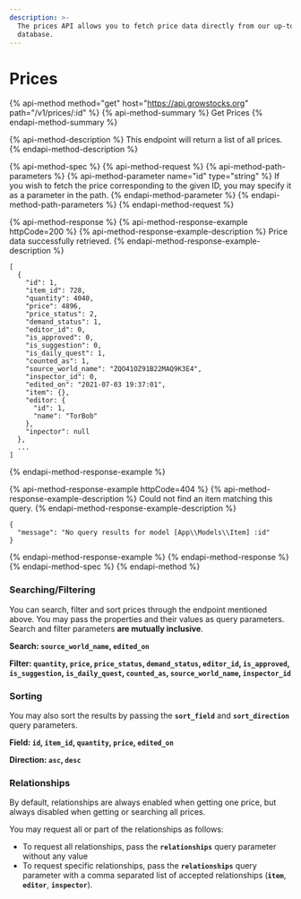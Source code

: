 ```yaml
---
description: >-
  The prices API allows you to fetch price data directly from our up-to-date
  database.
---
```


# Prices

{% api-method method="get" host="https://api.growstocks.org" path="/v1/prices/:id" %}
{% api-method-summary %}
Get Prices
{% endapi-method-summary %}

{% api-method-description %}
This endpoint will return a list of all prices.
{% endapi-method-description %}

{% api-method-spec %}
{% api-method-request %}
{% api-method-path-parameters %}
{% api-method-parameter name="id" type="string" %}
If you wish to fetch the price corresponding to the given ID, you may specify it as a parameter in the path.
{% endapi-method-parameter %}
{% endapi-method-path-parameters %}
{% endapi-method-request %}

{% api-method-response %}
{% api-method-response-example httpCode=200 %}
{% api-method-response-example-description %}
Price data successfully retrieved.
{% endapi-method-response-example-description %}

```
[
  {
    "id": 1,
    "item_id": 728,
    "quantity": 4040,
    "price": 4896,
    "price_status": 2,
    "demand_status": 1,
    "editor_id": 0,
    "is_approved": 0,
    "is_suggestion": 0,
    "is_daily_quest": 1,
    "counted_as": 1,
    "source_world_name": "ZQO41OZ91B22MAQ9K3E4",
    "inspector_id": 0,
    "edited_on": "2021-07-03 19:37:01",
    "item": {},
    "editor: {
      "id": 1,
      "name": "TorBob"
    },
    "inpector": null
  },
  ...
]
```
{% endapi-method-response-example %}

{% api-method-response-example httpCode=404 %}
{% api-method-response-example-description %}
Could not find an item matching this query.
{% endapi-method-response-example-description %}

```
{
  "message": "No query results for model [App\\Models\\Item] :id"
}
```
{% endapi-method-response-example %}
{% endapi-method-response %}
{% endapi-method-spec %}
{% endapi-method %}

### Searching/Filtering

You can search, filter and sort prices through the endpoint mentioned above. You may pass the properties and their values as query parameters. Search and filter parameters **are mutually inclusive**.

**Search: `source_world_name`, `edited_on`**

**Filter: `quantity`, `price`, `price_status`, `demand_status`, `editor_id`, `is_approved`, `is_suggestion`, `is_daily_quest`, `counted_as`, `source_world_name`, `inspector_id`**

### **Sorting**

You may also sort the results by passing the **`sort_field`** and **`sort_direction`** query parameters.

**Field: `id`, `item_id`, `quantity`, `price`, `edited_on`**

**Direction: `asc`, `desc`**

### Relationships

By default, relationships are always enabled when getting one price, but always disabled when getting or searching all prices.

You may request all or part of the relationships as follows:

* To request all relationships, pass the **`relationships`** query parameter without any value
* To request specific relationships, pass the **`relationships`** query parameter with a comma separated list of accepted relationships \(**`item`**, **`editor`**, **`inspector`**\).

